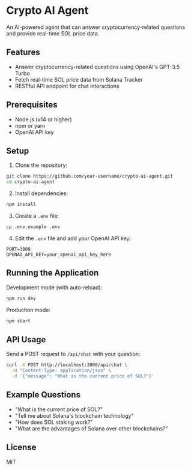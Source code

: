 # Crypto AI Agent

An AI-powered agent that can answer cryptocurrency-related questions and provide real-time SOL price data.

## Features

- Answer cryptocurrency-related questions using OpenAI's GPT-3.5 Turbo
- Fetch real-time SOL price data from Solana Tracker
- RESTful API endpoint for chat interactions

## Prerequisites

- Node.js (v14 or higher)
- npm or yarn
- OpenAI API key

## Setup

1. Clone the repository:
```bash
git clone https://github.com/your-username/crypto-ai-agent.git
cd crypto-ai-agent
```

2. Install dependencies:
```bash
npm install
```

3. Create a `.env` file:
```bash
cp .env.example .env
```

4. Edit the `.env` file and add your OpenAI API key:
```
PORT=3000
OPENAI_API_KEY=your_openai_api_key_here
```

## Running the Application

Development mode (with auto-reload):
```bash
npm run dev
```

Production mode:
```bash
npm start
```

## API Usage

Send a POST request to `/api/chat` with your question:

```bash
curl -X POST http://localhost:3000/api/chat \
  -H "Content-Type: application/json" \
  -d '{"message": "What is the current price of SOL?"}'
```

## Example Questions

- "What is the current price of SOL?"
- "Tell me about Solana's blockchain technology"
- "How does SOL staking work?"
- "What are the advantages of Solana over other blockchains?"

## License

MIT
